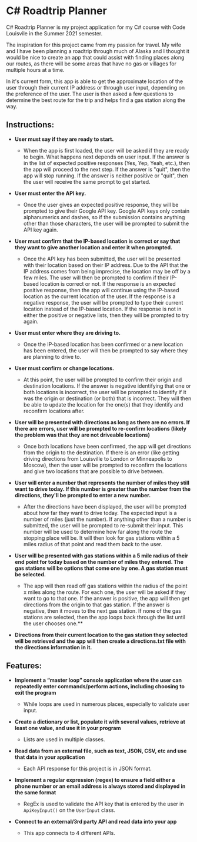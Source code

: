 ﻿# C# Roadtrip Planner

C# Roadtrip Planner is my project application for my C# course with Code Louisvile in the Summer 2021 semester.

The inspiration for this project came from my passion for travel. My wife and I have been planning a roadtrip through much of Alaska and I thought it would be nice to create an app that could assist with finding places along our routes, as there will be some areas that have no gas or villages for multiple hours at a time.

In it's current form, this app is able to get the approximate location of the user through their current IP address or through user input, depending on the preference of the user. The user is then asked a few questions to determine the best route for the trip and helps find a gas station along the way.

## Instructions:
* **User must say if they are ready to start.**

    * When the app is first loaded, the user will be asked if they are ready to begin. What happens next depends on user input. If the answer is in the list of expected positive responses (Yes, Yep, Yeah, etc.), then the app will proceed to the next step. If the answer is "quit", then the app will stop running. If the answer is neither positive or "quit", then the user will receive the same prompt to get started.

* **User must enter the API key.**

    * Once the user gives an expected positive response, they will be prompted to give their Google API key. Google API keys only contain alphanumerics and dashes, so if the submission contains anything other than those characters, the user will be prompted to submit the API key again.

* **User must confirm that the IP-based location is correct or say that they want to give another location and enter it when prompted.**

    * Once the API key has been submitted, the user will be presented with their location based on their IP address. Due to the API that the IP address comes from being imprecise, the location may be off by a few miles. The user will then be prompted to confirm if their IP-based location is correct or not. If the response is an expected positive response, then the app will continue using the IP-based location as the current location of the user. If the response is a negative response, the user will be prompted to type their current location instead of the IP-based location. If the response is not in either the positive or negative lists, then they will be prompted to try again.

* **User must enter where they are driving to.**

    * Once the IP-based location has been confirmed or a new location has been entered, the user will then be prompted to say where they are planning to drive to.

* **User must confirm or change locations.**

    * At this point, the user will be prompted to confirm their origin and destination locations. If the answer is negative identifying that one or both locations is incorrect, the user will be prompted to identify if it was the origin or destination (or both) that is incorrect. They will then be able to update the location for the one(s) that they identify and reconfirm locations after.

* **User will be presented with directions as long as there are no errors. If there are errors, user will be prompted to re-confirm locations (likely the problem was that they are not driveable locations)**

    * Once both locations have been confirmed, the app will get directions from the origin to the destination. If there is an error (like getting driving directions from Louisville to London or Minneapolis to Moscow), then the user will be prompted to reconfirm the locations and give two locations that are possible to drive between.

* **User will enter a number that represents the number of miles they still want to drive today. If this number is greater than the number from the directions, they'll be prompted to enter a new number.**

    * After the directions have been displayed, the user will be prompted about how far they want to drive today. The expected input is a number of miles (just the number). If anything other than a number is submitted, the user will be prompted to re-submit their input. This number will be used to determine how far along the route the stopping place will be. It will then look for gas stations within a 5 miles radius of that point and read them back to the user.

* **User will be presented with gas stations within a 5 mile radius of their end point for today based on the number of miles they entered. The gas stations will be options that come one by one. A gas station must be selected.**

    * The app will then read off gas stations within the radius of the point x miles along the route. For each one, the user will be asked if they want to go to that one. If the answer is positive, the app will then get directions from the origin to that gas station. If the answer is negative, then it moves to the next gas station. If none of the gas stations are selected, then the app loops back through the list until the user chooses one.**

* **Directions from their current location to the gas station they selected will be retrieved and the app will then create a directions.txt file with the directions information in it.**

## Features:

* **Implement a “master loop” console application where the user can repeatedly enter commands/perform actions, including choosing to exit the program**

    * While loops are used in numerous places, especially to validate user input.

* **Create a dictionary or list, populate it with several values, retrieve at least one value, and use it in your program**

    * Lists are used in multiple classes.

* **Read data from an external file, such as text, JSON, CSV, etc and use that data in your application**

    * Each API response for this project is in JSON format.

* **Implement a regular expression (regex) to ensure a field either a phone number or an email address is always stored and displayed in the same format**

    * RegEx is used to validate the API key that is entered by the user in `ApiKeyInput()` on the `UserInput` class.

* **Connect to an external/3rd party API and read data into your app**

    * This app connects to 4 different APIs.